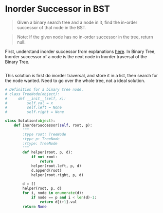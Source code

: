 # Inorder Successor in BST

> Given a binary search tree and a node in it, find the in-order successor of that node in the BST.

> Note: If the given node has no in-order successor in the tree, return null.

First, understand inorder successor from explanations [here](http://www.geeksforgeeks.org/inorder-successor-in-binary-search-tree/). In Binary Tree, Inorder successor of a node is the next node in Inorder traversal of the Binary Tree.

```Python

```

This solution is first do inorder traversal, and store it in a list, then search for the node wanted. Need to go over the whole tree, not a ideal solution.

```Python
# Definition for a binary tree node.
# class TreeNode(object):
#     def __init__(self, x):
#         self.val = x
#         self.left = None
#         self.right = None

class Solution(object):
    def inorderSuccessor(self, root, p):
        """
        :type root: TreeNode
        :type p: TreeNode
        :rtype: TreeNode
        """
        def helper(root, p, d):
            if not root:
                return
            helper(root.left, p, d)
            d.append(root)
            helper(root.right, p, d)
            
        d = []
        helper(root, p, d)
        for i, node in enumerate(d):
            if node == p and i < len(d)-1:
                return d[i+1].val
        return None
```

